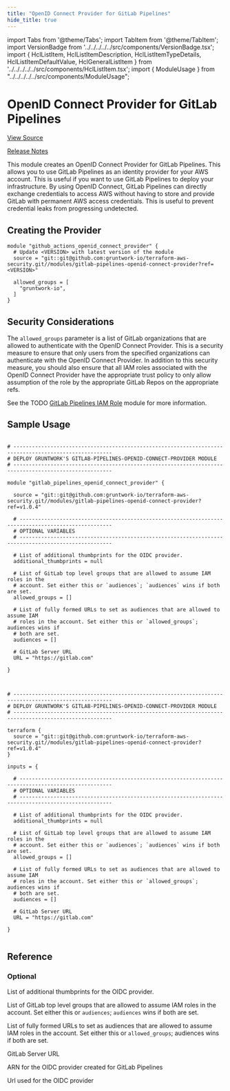 ```yaml
---
title: "OpenID Connect Provider for GitLab Pipelines"
hide_title: true
---
```


import Tabs from '@theme/Tabs';
import TabItem from '@theme/TabItem';
import VersionBadge from '../../../../../src/components/VersionBadge.tsx';
import { HclListItem, HclListItemDescription, HclListItemTypeDetails, HclListItemDefaultValue, HclGeneralListItem } from '../../../../../src/components/HclListItem.tsx';
import { ModuleUsage } from "../../../../../src/components/ModuleUsage";

<VersionBadge repoTitle="Security Modules" version="1.0.4" lastModifiedVersion="0.75.15"/>

# OpenID Connect Provider for GitLab Pipelines

<a href="https://github.com/gruntwork-io/terraform-aws-security/tree/v1.0.4/modules/gitlab-pipelines-openid-connect-provider" className="link-button" title="View the source code for this module in GitHub.">View Source</a>

<a href="https://github.com/gruntwork-io/terraform-aws-security/releases/tag/v0.75.15" className="link-button" title="Release notes for only versions which impacted this module.">Release Notes</a>

This module creates an OpenID Connect Provider for GitLab Pipelines. This allows you to use GitLab Pipelines as an identity
provider for your AWS account. This is useful if you want to use GitLab Pipelines to deploy your infrastructure. By
using OpenID Connect, GitLab Pipelines can directly exchange credentials to access AWS without having to store and provide
GitLab with permanent AWS access credentials. This is useful to prevent credential leaks from progressing undetected.

## Creating the Provider

```hcl
module "github_actions_openid_connect_provider" {
  # Update <VERSION> with latest version of the module
  source = "git::git@github.com:gruntwork-io/terraform-aws-security.git//modules/gitlab-pipelines-openid-connect-provider?ref=<VERSION>"

  allowed_groups = [
    "gruntwork-io",
  ]
}
```

## Security Considerations

The `allowed_groups` parameter is a list of GitLab organizations that are allowed to authenticate with the OpenID
Connect Provider. This is a security measure to ensure that only users from the specified organizations can authenticate
with the OpenID Connect Provider. In addition to this security measure, you should also ensure that all IAM roles
associated with the OpenID Connect Provider have the appropriate trust policy to only allow assumption of the role by
the appropriate GitLab Repos on the appropriate refs.

See the TODO [GitLab Pipelines IAM Role](https://github.com/gruntwork-io/terraform-aws-security/tree/v1.0.4/modules/gitlab-pipelines-iam-role/README.md) module for more information.

## Sample Usage

<Tabs>
<TabItem value="terraform" label="Terraform" default>

```hcl title="main.tf"

# ------------------------------------------------------------------------------------------------------
# DEPLOY GRUNTWORK'S GITLAB-PIPELINES-OPENID-CONNECT-PROVIDER MODULE
# ------------------------------------------------------------------------------------------------------

module "gitlab_pipelines_openid_connect_provider" {

  source = "git::git@github.com:gruntwork-io/terraform-aws-security.git//modules/gitlab-pipelines-openid-connect-provider?ref=v1.0.4"

  # ----------------------------------------------------------------------------------------------------
  # OPTIONAL VARIABLES
  # ----------------------------------------------------------------------------------------------------

  # List of additional thumbprints for the OIDC provider.
  additional_thumbprints = null

  # List of GitLab top level groups that are allowed to assume IAM roles in the
  # account. Set either this or `audiences`; `audiences` wins if both are set.
  allowed_groups = []

  # List of fully formed URLs to set as audiences that are allowed to assume IAM
  # roles in the account. Set either this or `allowed_groups`; audiences wins if
  # both are set.
  audiences = []

  # GitLab Server URL
  URL = "https://gitlab.com"

}


```

</TabItem>
<TabItem value="terragrunt" label="Terragrunt" default>

```hcl title="terragrunt.hcl"

# ------------------------------------------------------------------------------------------------------
# DEPLOY GRUNTWORK'S GITLAB-PIPELINES-OPENID-CONNECT-PROVIDER MODULE
# ------------------------------------------------------------------------------------------------------

terraform {
  source = "git::git@github.com:gruntwork-io/terraform-aws-security.git//modules/gitlab-pipelines-openid-connect-provider?ref=v1.0.4"
}

inputs = {

  # ----------------------------------------------------------------------------------------------------
  # OPTIONAL VARIABLES
  # ----------------------------------------------------------------------------------------------------

  # List of additional thumbprints for the OIDC provider.
  additional_thumbprints = null

  # List of GitLab top level groups that are allowed to assume IAM roles in the
  # account. Set either this or `audiences`; `audiences` wins if both are set.
  allowed_groups = []

  # List of fully formed URLs to set as audiences that are allowed to assume IAM
  # roles in the account. Set either this or `allowed_groups`; audiences wins if
  # both are set.
  audiences = []

  # GitLab Server URL
  URL = "https://gitlab.com"

}


```

</TabItem>
</Tabs>




## Reference

<Tabs>
<TabItem value="inputs" label="Inputs" default>

### Optional

<HclListItem name="additional_thumbprints" requirement="optional" type="list(string)">
<HclListItemDescription>

List of additional thumbprints for the OIDC provider.

</HclListItemDescription>
<HclListItemDefaultValue defaultValue="null"/>
</HclListItem>

<HclListItem name="allowed_groups" requirement="optional" type="list(string)">
<HclListItemDescription>

List of GitLab top level groups that are allowed to assume IAM roles in the account. Set either this or `audiences`; `audiences` wins if both are set.

</HclListItemDescription>
<HclListItemDefaultValue defaultValue="[]"/>
</HclListItem>

<HclListItem name="audiences" requirement="optional" type="list(string)">
<HclListItemDescription>

List of fully formed URLs to set as audiences that are allowed to assume IAM roles in the account. Set either this or `allowed_groups`; audiences wins if both are set.

</HclListItemDescription>
<HclListItemDefaultValue defaultValue="[]"/>
</HclListItem>

<HclListItem name="URL" requirement="optional" type="string">
<HclListItemDescription>

GitLab Server URL

</HclListItemDescription>
<HclListItemDefaultValue defaultValue="&quot;https://gitlab.com&quot;"/>
</HclListItem>

</TabItem>
<TabItem value="outputs" label="Outputs">

<HclListItem name="arn">
<HclListItemDescription>

ARN for the OIDC provider created for GitLab Pipelines

</HclListItemDescription>
</HclListItem>

<HclListItem name="url">
<HclListItemDescription>

Url used for the OIDC provider

</HclListItemDescription>
</HclListItem>

</TabItem>
</Tabs>

<!-- ##DOCS-SOURCER-START
{
  "originalSources": [
    "https://github.com/gruntwork-io/terraform-aws-security/tree/v1.0.4/modules/gitlab-pipelines-openid-connect-provider/readme.md",
    "https://github.com/gruntwork-io/terraform-aws-security/tree/v1.0.4/modules/gitlab-pipelines-openid-connect-provider/variables.tf",
    "https://github.com/gruntwork-io/terraform-aws-security/tree/v1.0.4/modules/gitlab-pipelines-openid-connect-provider/outputs.tf"
  ],
  "sourcePlugin": "module-catalog-api",
  "hash": "2f03cc2b9c5911592c2b43f5241dd2e1"
}
##DOCS-SOURCER-END -->

